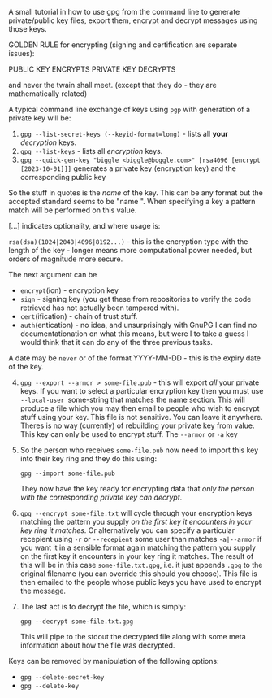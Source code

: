 A small tutorial in how to use gpg from the command line to generate private/public key files, export them, encrypt and decrypt messages using those keys.

GOLDEN RULE for encrypting (signing and certification are separate issues):

PUBLIC KEY ENCRYPTS
PRIVATE KEY DECRYPTS

and never the twain shall meet. (except that they do - they are mathematically related)

A typical command line exchange of keys using `pgp` with generation of a private key will be:

1. `gpg --list-secret-keys (--keyid-format=long)` - lists all **your**
   *decryption* keys.
2. `gpg --list-keys` - lists all *encryption* keys.
3. `gpg --quick-gen-key "biggle <biggle@boggle.com>" [rsa4096 [encrypt [2023-10-01]]]`
    generates a private key (encryption key) and the corresponding public key

So the stuff in quotes is the *name* of the key. This can be any format but the
accepted standard seems to be "name <email address>". When specifying a key a
pattern match will be performed on this value.

[...] indicates optionality, and where usage is:

`rsa(dsa)(1024|2048|4096|8192...)` - this is the encryption type with the
length of the key - longer means more computational power needed, but orders of
magnitude more secure.

The next argument can be

+ `encrypt`(ion) - encryption key
+ `sign` - signing key (you get these from repositories to verify the code retrieved has not actually been tampered with).
+ `cert`(ification) - chain of trust stuff.
+ `auth`(entication) - no idea, and unsurprisingly with GnuPG I can find no
  documentationation on what this means, but were I to take a guess I would
  think that it can do any of the three previous tasks.

A date may be `never` or of the format YYYY-MM-DD - this is the expiry date of the key.

4. `gpg --export --armor > some-file.pub` - this will export *all* your private
   keys. If you want to select a particular encryption key then you must use
   `--local-user `some-string that matches the name section. This will produce
   a file which you may then email to people who wish to encrypt stuff using
   your key. This file is not sensitive. You can leave it anywhere. Theres is
   no way (currently) of rebuilding your private key from value. This key can
   only be used to encrypt stuff. The `--armor` or `-a` key

5. So the person who receives `some-file.pub` now need to import this key into
   their key ring and they do this using:

   `gpg --import some-file.pub`

   They now have the key ready for encrypting data that *only the person with
   the corresponding private key can decrypt*.

6. `gpg --encrypt some-file.txt` will cycle through your encryption keys
   matching the pattern you supply *on the first key it encounters in your key
   ring it matches*.  Or alternatively you can specify a particular recepient
   using `-r` or `--recepient` some user than matches `-a|--armor` if you want
   it in a sensible format  again matching the pattern you supply on the first
   key it encounters in your key ring it matches. The result of this will be in
   this case `some-file.txt.gpg`, i.e. it just appends `.gpg` to the original
   filename (you can override this should you choose).  This file is then
   emailed to the people whose public keys you have used to encrypt the
   message.

7. The last act is to decrypt the file, which is simply:

   `gpg --decrypt some-file.txt.gpg`

   This will pipe to the stdout the decrypted file along with some meta
   information about how the file was decrypted.

Keys can be removed by manipulation of the following options:

+ `gpg --delete-secret-key`
+ `gpg --delete-key`


